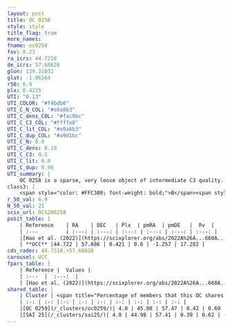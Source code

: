 ```yaml
---
layout: post
title: OC 0258
style: style
title_flag: true
more_names: 
fname: oc0258
fov: 0.23
ra_icrs: 44.7218
de_icrs: 57.68626
glon: 139.31032
glat: -1.06264
r50: 6.9
plx: 0.4215
UTI: "0.13"
UTI_COLOR: "#f4bdb6"
UTI_C_N_COL: "#e0a6b3"
UTI_C_dens_COL: "#fac9bc"
UTI_C_C3_COL: "#ffffe8"
UTI_C_lit_COL: "#e0a6b3"
UTI_C_dup_COL: "#a9d1bc"
UTI_C_N: 0.0
UTI_C_dens: 0.19
UTI_C_C3: 0.5
UTI_C_lit: 0.0
UTI_C_dup: 0.96
UTI_summary: |
    OC 0258 is a sparse, very loose object of intermediate C3 quality. It was recently reported in the literature.This is a unique object, which shares a very small percentage of members with at least one previously reported entry, and a very small percentage with at least one entry reported in the same catalogue.<br><br><span style="color: #99180f; font-weight: bold;">Warning: </span>contains less than 25 stars with <i>P>0.5</i> estimated.
class3: |
    <span style="color: #FFC300; font-weight: bold;">B</span><span style="color: #FFC300; font-weight: bold;">B</span>
r_50_val: 6.9
N_50_val: 21
scix_url: OC%200258
posit_table: |
    | Reference    | RA    | DEC   | Plx  | pmRA  | pmDE   |  Rv  |
    | :---         | :---: | :---: | :---: | :---: | :---: | :---: |
    |[Hao et al. (2022)](https://scixplorer.org/abs/2022A%26A...660A...4H) | 44.694 | 57.67 | 0.423 | 0.582 | -1.255 | -- |
    | **UCC** |44.722 | 57.686 | 0.421 | 0.6 | -1.257 | 17.282 | 
cds_radec: 44.7218,+57.68626
carousel: UCC
fpars_table: |
    | Reference |  Values |
    | :---  |  :---:  |
    | [Hao et al. (2022)](https://scixplorer.org/abs/2022A%26A...660A...4H) | `AG=2.06, age=7.5, Z=0.028` |
shared_table: |
    | Cluster | <span title="Percentage of members that this OC shares with the ones listed">%</span>   | RA   | DEC   | Plx   | pmRA  | pmDE  | Rv | UTI |
    | :-: | :-: |:-: | :-: | :-: | :-: | :-: | :-: | :-: |
    |[OC 0259](/_clusters/oc0259/)| 4.0 | 45.08 | 57.47 | 0.42 | 0.69 | -1.31 | -93.05 |0.2 |
    |[SAI 25](/_clusters/sai25/)| 4.0 | 44.98 | 57.41 | 0.39 | 0.62 | -1.28 | -33.84 |0.48 |
---
```

